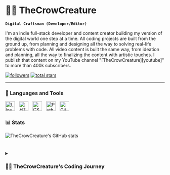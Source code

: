 # 🏄‍♂️ TheCrowCreature

**`Digital Craftsman (Developer/Editor)`**

I'm an indie full-stack developer and content creator building my version of the digital world one step at a time. All coding projects are built from the ground up, from planning and designing all the way to solving real-life problems with code. All video content is built the same way, from ideation and planning, all the way to finalizing the content with artistic touches. I publish that content on my YouTube channel "[TheCrowCreature][youtube]" to more than 400k subscribers.

   <p align="left"> 
      <a href="https://github.com/TheCrowCreature?tab=followers">
         <img alt="followers" title="Follow me on Github" src="https://custom-icon-badges.demolab.com/github/followers/TheCrowCreature?color=236ad3&labelColor=1155ba&style=for-the-badge&logo=person-add&label=Follow&logoColor=white"/></a>
      <a href="https://github.com/TheCrowCreature?tab=repositories&sort=stargazers">
         <img alt="total stars" title="Total stars on GitHub" src="https://custom-icon-badges.demolab.com/github/stars/TheCrowCreature?color=55960c&style=for-the-badge&labelColor=488207&logo=star"/></a>
   </p>

---

### 🧰 Languages and Tools

<img align="left" alt="Linux" width="30px" style="padding-right:10px;" src="https://cdn.jsdelivr.net/gh/devicons/devicon/icons/linux/linux-original.svg" />
<img align="left" alt="HTML" width="30px" style="padding-right:10px;" src="https://cdn.jsdelivr.net/gh/devicons/devicon/icons/html5/html5-plain.svg" />
<img align="left" alt="CSS" width="30px" style="padding-right:10px;" src="https://cdn.jsdelivr.net/gh/devicons/devicon/icons/css3/css3-plain.svg" />
<img align="left" alt="Python" width="30px" style="padding-right:10px;" src="https://cdn.jsdelivr.net/gh/devicons/devicon/icons/python/python-plain.svg" />
<img align="left" alt="GitHub" width="30px" style="padding-right:10px;" src="https://cdn.jsdelivr.net/gh/devicons/devicon/icons/github/github-original.svg" />
<br />

#

### 📊 Stats

![TheCrowCreature's GitHub stats](https://github-readme-stats.vercel.app/api?username=TheCrowCreature&show_icons=true&theme=gruvbox)

<!-- ![GitHub Streak](https://streak-stats.demolab.com?user=TheCrowCreature&theme=gruvbox&border_radius=4.5) -->

#

<details>
 <summary><h3>👨‍💻 TheCrowCreature's Coding Journey</h3></summary>
   I dont know what to say yet
<br>[website]: UNKNOWN
<br>[youtube]: https://www.youtube.com/channel/UCSnyk00afDBXkdFcSgPRYFg
